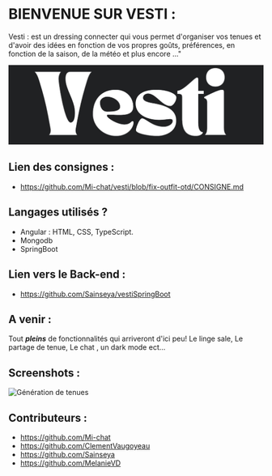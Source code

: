 # BIENVENUE SUR VESTI : 

Vesti : est un dressing connecter qui vous permet d'organiser vos tenues et d'avoir des idées en fonction de vos propres goûts, préférences, en fonction de la saison, de la météo et plus encore ..."

![Vesti](https://github.com/Mi-chat/vesti/blob/fix-outfit-otd/src/assets/img/logo/logoVestiWhite.png)


## Lien des consignes : 
+ https://github.com/Mi-chat/vesti/blob/fix-outfit-otd/CONSIGNE.md

## Langages utilisés ?

+ Angular : HTML, CSS, TypeScript.
+ Mongodb
+ SpringBoot 

## Lien vers le Back-end :
+ https://github.com/Sainseya/vestiSpringBoot

## A venir : 

Tout _**pleins**_ de fonctionnalités qui arriveront d'ici peu! Le linge sale, Le partage de tenue, Le chat , un dark mode ect...

## Screenshots :

![Génération de tenues](https://github.com/Mi-chat/vesti/blob/fix-outfit-otd/src/assets/img/logo/Capture%20d'ecrans/Capture%20d'%C3%A9cran%202023-06-13%20100404.png)


## Contributeurs : 
+ https://github.com/Mi-chat
+ https://github.com/ClementVaugoyeau
+ https://github.com/Sainseya
+ https://github.com/MelanieVD
















